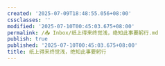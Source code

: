 ```yaml
---
created: '2025-07-09T18:48:55.056+08:00'
cssclasses: ''
modified: '2025-07-10T00:45:03.675+08:00'
permalink: /📥 Inbox/纸上得来终觉浅，绝知此事要躬行.md
publish: true
published: '2025-07-10T00:45:03.675+08:00'
title: 纸上得来终觉浅，绝知此事要躬行
---
```

